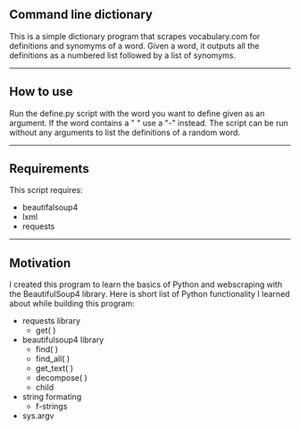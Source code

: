 
## Command line dictionary
This is a simple dictionary program that scrapes vocabulary.com for definitions and synomyms of a word. Given a word, it outputs all the definitions as a numbered list followed by a list of synomyms.

---
## How to use
Run the define.py script with the word you want to define given as an argument. If the word contains a " " use a "-" instead. The script can be run without any arguments to list the definitions of a random word.

---
## Requirements
This script requires: 
* beautifalsoup4 
* lxml 
* requests

---
## Motivation
I created this program to learn the basics of Python and webscraping with the BeautifulSoup4 library. Here is short list of Python functionality I learned about while building this program:

* requests library
  - get( )
* beautifulsoup4 library
  - find( )
  - find_all( )
  - get_text( )
  - decompose( )
  - child
* string formating
  - f-strings
* sys.argv
  



